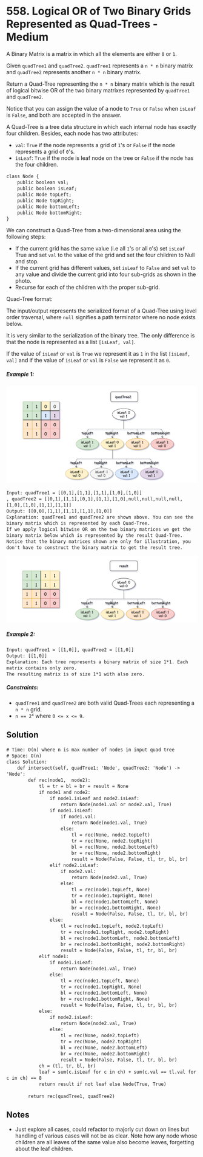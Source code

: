 # 558. Logical OR of Two Binary Grids Represented as Quad-Trees - Medium

A Binary Matrix is a matrix in which all the elements are either `0` or `1`.

Given `quadTree1` and `quadTree2`. `quadTree1` represents a `n * n` binary matrix and `quadTree2` represents another `n * n` binary matrix.

Return a Quad-Tree representing the `n * n` binary matrix which is the result of logical bitwise OR of the two binary matrixes represented by `quadTree1` and `quadTree2`.

Notice that you can assign the value of a node to `True` or `False` when `isLeaf` is `False`, and both are accepted in the answer.

A Quad-Tree is a tree data structure in which each internal node has exactly four children. Besides, each node has two attributes:

- `val`: `True` if the node represents a grid of `1`'s or `False` if the node represents a grid of `0`'s.
- `isLeaf`: `True` if the node is leaf node on the tree or `False` if the node has the four children.

```
class Node {
    public boolean val;
    public boolean isLeaf;
    public Node topLeft;
    public Node topRight;
    public Node bottomLeft;
    public Node bottomRight;
}
```

We can construct a Quad-Tree from a two-dimensional area using the following steps:

- If the current grid has the same value (i.e all `1`'s or all `0`'s) set `isLeaf` True and set `val` to the value of the grid and set the four children to Null and stop.
- If the current grid has different values, set `isLeaf` to `False` and set `val` to any value and divide the current grid into four sub-grids as shown in the photo.
- Recurse for each of the children with the proper sub-grid.

Quad-Tree format:

The input/output represents the serialized format of a Quad-Tree using level order traversal, where `null` signifies a path terminator where no node exists below.

It is very similar to the serialization of the binary tree. The only difference is that the node is represented as a list `[isLeaf, val]`.

If the value of `isLeaf` or `val` is `True` we represent it as `1` in the list `[isLeaf, val]` and if the value of `isLeaf` or `val` is `False` we represent it as `0`.

##### Example 1:

![](../assets/558-1.png)
```
Input: quadTree1 = [[0,1],[1,1],[1,1],[1,0],[1,0]]
, quadTree2 = [[0,1],[1,1],[0,1],[1,1],[1,0],null,null,null,null,[1,0],[1,0],[1,1],[1,1]]
Output: [[0,0],[1,1],[1,1],[1,1],[1,0]]
Explanation: quadTree1 and quadTree2 are shown above. You can see the binary matrix which is represented by each Quad-Tree.
If we apply logical bitwise OR on the two binary matrices we get the binary matrix below which is represented by the result Quad-Tree.
Notice that the binary matrices shown are only for illustration, you don't have to construct the binary matrix to get the result tree.
```
![](../assets/558-2.png)

##### Example 2:

```
Input: quadTree1 = [[1,0]], quadTree2 = [[1,0]]
Output: [[1,0]]
Explanation: Each tree represents a binary matrix of size 1*1. Each matrix contains only zero.
The resulting matrix is of size 1*1 with also zero.
```

##### Constraints:

- `quadTree1` and `quadTree2` are both valid Quad-Trees each representing a `n * n` grid.
- <code>n == 2<sup>x</sup></code> where `0 <= x <= 9`.

## Solution

```
# Time: O(n) where n is max number of nodes in input quad tree
# Space: O(n)
class Solution:
    def intersect(self, quadTree1: 'Node', quadTree2: 'Node') -> 'Node':
        def rec(node1,  node2):
            tl = tr = bl = br = result = None
            if node1 and node2:
                if node1.isLeaf and node2.isLeaf:
                    return Node(node1.val or node2.val, True)
                if node1.isLeaf:
                    if node1.val:
                        return Node(node1.val, True)
                    else:
                        tl = rec(None, node2.topLeft)
                        tr = rec(None, node2.topRight)
                        bl = rec(None, node2.bottomLeft)
                        br = rec(None, node2.bottomRight)
                        result = Node(False, False, tl, tr, bl, br)
                elif node2.isLeaf:
                    if node2.val:
                        return Node(node2.val, True)
                    else:
                        tl = rec(node1.topLeft, None)
                        tr = rec(node1.topRight, None)
                        bl = rec(node1.bottomLeft, None)
                        br = rec(node1.bottomRight, None)
                        result = Node(False, False, tl, tr, bl, br)
                else:
                    tl = rec(node1.topLeft, node2.topLeft)
                    tr = rec(node1.topRight, node2.topRight)
                    bl = rec(node1.bottomLeft, node2.bottomLeft)
                    br = rec(node1.bottomRight, node2.bottomRight)
                    result = Node(False, False, tl, tr, bl, br)
            elif node1:
                if node1.isLeaf:
                    return Node(node1.val, True)
                else:
                    tl = rec(node1.topLeft, None)
                    tr = rec(node1.topRight, None)
                    bl = rec(node1.bottomLeft, None)
                    br = rec(node1.bottomRight, None)
                    result = Node(False, False, tl, tr, bl, br)
            else:
                if node2.isLeaf:
                    return Node(node2.val, True)
                else:
                    tl = rec(None, node2.topLeft)
                    tr = rec(None, node2.topRight)
                    bl = rec(None, node2.bottomLeft)
                    br = rec(None, node2.bottomRight)
                    result = Node(False, False, tl, tr, bl, br)
            ch = (tl, tr, bl, br)
            leaf = sum(c.isLeaf for c in ch) + sum(c.val == tl.val for c in ch) == 8
            return result if not leaf else Node(True, True)

        return rec(quadTree1, quadTree2)
```

## Notes
- Just explore all cases, could refactor to majorly cut down on lines but handling of various cases will not be as clear. Note how any node whose children are all leaves of the same value also become leaves, forgetting about the leaf children.